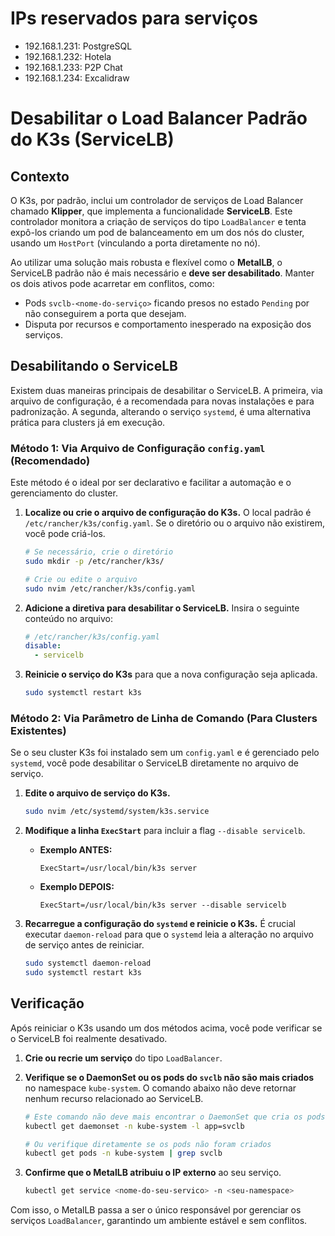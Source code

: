 # IPs reservados para serviços
- 192.168.1.231: PostgreSQL
- 192.168.1.232: Hotela
- 192.168.1.233: P2P Chat
- 192.168.1.234: Excalidraw

# Desabilitar o Load Balancer Padrão do K3s (ServiceLB)
## Contexto

O K3s, por padrão, inclui um controlador de serviços de Load Balancer chamado **Klipper**, que implementa a funcionalidade **ServiceLB**. Este controlador monitora a criação de serviços do tipo `LoadBalancer` e tenta expô-los criando um pod de balanceamento em um dos nós do cluster, usando um `HostPort` (vinculando a porta diretamente no nó).

Ao utilizar uma solução mais robusta e flexível como o **MetalLB**, o ServiceLB padrão não é mais necessário e **deve ser desabilitado**. Manter os dois ativos pode acarretar em conflitos, como:

* Pods `svclb-<nome-do-serviço>` ficando presos no estado `Pending` por não conseguirem a porta que desejam.
* Disputa por recursos e comportamento inesperado na exposição dos serviços.

## Desabilitando o ServiceLB

Existem duas maneiras principais de desabilitar o ServiceLB. A primeira, via arquivo de configuração, é a recomendada para novas instalações e para padronização. A segunda, alterando o serviço `systemd`, é uma alternativa prática para clusters já em execução.

### Método 1: Via Arquivo de Configuração `config.yaml` (Recomendado)

Este método é o ideal por ser declarativo e facilitar a automação e o gerenciamento do cluster.

1.  **Localize ou crie o arquivo de configuração do K3s.** O local padrão é `/etc/rancher/k3s/config.yaml`. Se o diretório ou o arquivo não existirem, você pode criá-los.

    ```bash
    # Se necessário, crie o diretório
    sudo mkdir -p /etc/rancher/k3s/

    # Crie ou edite o arquivo
    sudo nvim /etc/rancher/k3s/config.yaml
    ```

2.  **Adicione a diretiva para desabilitar o ServiceLB.** Insira o seguinte conteúdo no arquivo:

    ```yaml
    # /etc/rancher/k3s/config.yaml
    disable:
      - servicelb
    ```

3.  **Reinicie o serviço do K3s** para que a nova configuração seja aplicada.

    ```bash
    sudo systemctl restart k3s
    ```

### Método 2: Via Parâmetro de Linha de Comando (Para Clusters Existentes)

Se o seu cluster K3s foi instalado sem um `config.yaml` e é gerenciado pelo `systemd`, você pode desabilitar o ServiceLB diretamente no arquivo de serviço.

1.  **Edite o arquivo de serviço do K3s.**

    ```bash
    sudo nvim /etc/systemd/system/k3s.service
    ```

2.  **Modifique a linha `ExecStart`** para incluir a flag `--disable servicelb`.

    * **Exemplo ANTES:**

      ```
      ExecStart=/usr/local/bin/k3s server
      ```

    * **Exemplo DEPOIS:**

      ```
      ExecStart=/usr/local/bin/k3s server --disable servicelb
      ```

3.  **Recarregue a configuração do `systemd` e reinicie o K3s.** É crucial executar `daemon-reload` para que o `systemd` leia a alteração no arquivo de serviço antes de reiniciar.

    ```bash
    sudo systemctl daemon-reload
    sudo systemctl restart k3s
    ```

## Verificação

Após reiniciar o K3s usando um dos métodos acima, você pode verificar se o ServiceLB foi realmente desativado.

1.  **Crie ou recrie um serviço** do tipo `LoadBalancer`.

2.  **Verifique se o DaemonSet ou os pods do `svclb` não são mais criados** no namespace `kube-system`. O comando abaixo não deve retornar nenhum recurso relacionado ao ServiceLB.

    ```bash
    # Este comando não deve mais encontrar o DaemonSet que cria os pods do ServiceLB
    kubectl get daemonset -n kube-system -l app=svclb

    # Ou verifique diretamente se os pods não foram criados
    kubectl get pods -n kube-system | grep svclb
    ```

3.  **Confirme que o MetalLB atribuiu o IP externo** ao seu serviço.

    ```bash
    kubectl get service <nome-do-seu-servico> -n <seu-namespace>
    ```

Com isso, o MetalLB passa a ser o único responsável por gerenciar os serviços `LoadBalancer`, garantindo um ambiente estável e sem conflitos.
